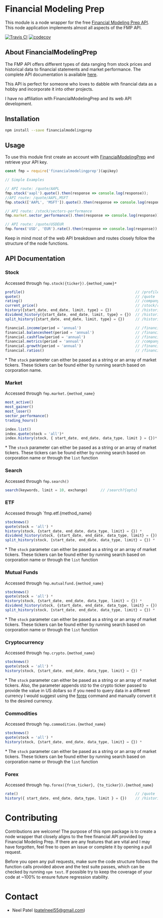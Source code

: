 # Financial Modeling Prep

This module is a node wrapper for the free [Financial Modeling Prep API](https://financialmodelingprep.com/developer/docs). This node application implements almost all aspects of the FMP API.

[![Travis CI](https://travis-ci.org/patelneel55/financialmodelingprep.svg?branch=master)](https://travis-ci.org/patelneel55/financialmodelingprep)
[![codecov](https://codecov.io/gh/patelneel55/financialmodelingprep/branch/master/graph/badge.svg)](https://codecov.io/gh/patelneel55/financialmodelingprep)

## About FinancialModelingPrep

The FMP API offers different types of data ranging from stock prices and historical data to financial statements and market performance. The complete API documentation is available [here](https://financialmodelingprep.com/developer/docs).

This API is perfect for someone who loves to dabble with financial data as a hobby and incorporate it into other projects.

I have no affiliation with FinancialModelingPrep and its web API development.

## Installation
```bash
npm install --save financialmodelingprep
```

## Usage

To use this module first create an account with [FinancialModelingPrep](https://financialmodelingprep.com/developer/docs/pricing/) and retrieve your API key.

```js
const fmp = require('financialmodelingprep')(apikey)

// Simple Examples

// API route: /quote/AAPL
fmp.stock('aapl').quote().then(response => console.log(response));
//API route: /quote/AAPL,MSFT
fmp.stock(['AAPL', 'MSFT']).quote().then(response => console.log(response));

// API route: /stock/sectors-performance
fmp.market.sector_performance().then(response => console.log(response));

// API route: /quote/USDEUR
fmp.forex('USD', 'EUR').rate().then(response => console.log(response));

```

Keep in mind most of the web API breakdown and routes closely follow the structure of the node functions.

## API Documentation

### Stock

Accessed through `fmp.stock({ticker}).{method_name}*`
```js
profile()                                                   // /profile
quote()                                                     // /quote
rating()                                                    // /company/rating
current_price()                                             // /stock/real-time-price
history({start_date, end_date, limit, type} = {})           // /historical-price-full/{ticker}?{opts}
dividend_history({start_date, end_date, limit, type} = {})  // /historical-price-full/stock_dividend/{ticker}?{opts}
split_history({start_date, end_date, limit, type} = {})     // /historical-price-full/stock_split/{ticker}?{opts}

financial.income(period = 'annual')                         // /financials/income-statement
financial.balancesheet(period = 'annual')                   // /financials/balance-sheet-statement
financial.cashflow(period = 'annual')                       // /financials/cash-flow-statement
financial.metrics(period = 'annual')                        // /company-key-metrics
financial.growth(period = 'annual')                         // /financial-statement-growth
financial.ratios()                                          // /financial-ratios
```
\* The `stock` parameter can either be pased as a string or an array of market tickers. These tickers can be found either by running search based on corporation name.

### Market
Accessed through `fmp.market.{method_name}`
```js
most_active()                                                           // /stock/actives
most_gainer()                                                           // /stock/gainers
most_loser()                                                            // /stock/losers
sector_performance()                                                    // /stock/sectors-performance
trading_hours()                                                         // /is-the-market-open

index.list()                                                            // /symbol/available-indexes
index.quote(stock = 'all')*                                             // /quote
index.history(stock, { start_date, end_date, data_type, limit } = {})*  // /historical-price-full/index/{ticker}?{opts}
```
\* The `stock` parameter can either be pased as a string or an array of market tickers. These tickers can be found either by running search based on corporation name or through the `list` function

### Search
Accessed through `fmp.search()`
```js
search(keywords, limit = 10, exchange)      // /search?{opts}
```

### ETF
Accessed through `fmp.etf.{method_name}

```js
stocknews()                                                                      // /symbol/available-etfs
quote(stock = 'all') *                                                       // /quote
history(stock, {start_date, end_date, data_type, limit} = {}) *            // /historical-price-full/etf/{ticker}?{opts}
dividend_history(stock, {start_date, end_date, data_type, limit} = {}) *   // /historical-price-full/stock_dividend/{ticker}?{opts}
split_history(stock, {start_date, end_date, data_type, limit} = {}) *      // /historical-price-full/stock_split/{ticker}?{opts}
```
\* The `stock` parameter can either be pased as a string or an array of market tickers. These tickers can be found either by running search based on corporation name or through the `list` function

### Mutual Funds
Accessed through `fmp.mutualfund.{method_name}`

```js
stocknews()                                                                      // /symbol/available-mutual-funds
quote(stock = 'all') *                                                       // /quote
history(stock, {start_date, end_date, data_type, limit} = {}) *            // /historical-price-full/mutual_fund/{ticker}?{opts}
dividend_history(stock, {start_date, end_date, data_type, limit} = {}) *   // /historical-price-full/stock_dividend/{ticker}?{opts}
split_history(stock, {start_date, end_date, data_type, limit} = {}) *      // /historical-price-full/stock_split/{ticker}?{opts}
```
\* The `stock` parameter can either be pased as a string or an array of market tickers. These tickers can be found either by running search based on corporation name or through the `list` function

### Cryptocurrency
Accessed through `fmp.crypto.{method_name}`

```js
stocknews()                                                                      // /symbol/available-cryptocurrencies
quote(stock = 'all') *                                                       // /quote
history(stock, {start_date, end_date, data_type, limit} = {}) *            // /historical-price-full/crypto/{ticker}?{opts}
```
\* The `stock` parameter can either be pased as a string or an array of market tickers. Also, the parameter appends `USD` to the crypto ticker passed to provide the value in US dollars so if you need to query data in a different currency I would suggest using the [forex](###Forex) command and manually convert it to the desired currency.

### Commodities
Accessed through `fmp.commodities.{method_name}`

```js
stocknews()                                                                      // /symbol/available-commodities
quote(stock = 'all') *                                                       // /quote
history(stock, {start_date, end_date, data_type, limit} = {}) *            // /historical-price-full/commodity/{ticker}?{opts}
```
\* The `stock` parameter can either be pased as a string or an array of market tickers. These tickers can be found either by running search based on corporation name or through the `list` function

### Forex
Accessed through `fmp.forex({from_ticker}, {to_ticker}).{method_name}`
```js
rate()                                                      // /quote
history({ start_date, end_date, data_type, limit } = {})    // /historical-price-full/{ticker}?{opts}
```

# Contributing
Contributions are welcome! The purpose of this npm package is to create a node wrapper that closely aligns to the free financial API provided by Financial Modeling Prep. If there are any features that are vital and I may have forgotten, feel free to open an issue or complete it by opening a pull request.

Before you open any pull requests, make sure the code structure follows the function calls provided above and the test suite passes, which can be checked by running `npm test`. If possible try to keep the coverage of your code at ~100% to ensure future regression stability.

# Contact
- Neel Patel (patelneel55@gmail.com)

